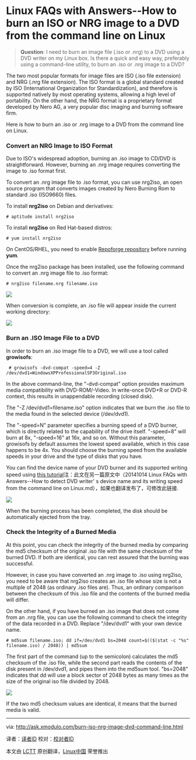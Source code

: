 Linux FAQs with Answers--How to burn an ISO or NRG image to a DVD from the command line on Linux
================================================================================
> **Question**: I need to burn an image file (.iso or .nrg) to a DVD using a DVD writer on my Linux box. Is there a quick and easy way, preferably using a command-line utility, to burn an .iso or .nrg image to a DVD? 

The two most popular formats for image files are ISO (.iso file extension) and NRG (.nrg file extension). The ISO format is a global standard created by ISO (International Organization for Standardization), and therefore is supported natively by most operating systems, allowing a high level of portability. On the other hand, the NRG format is a proprietary format developed by Nero AG, a very popular disc imaging and burning software firm.

Here is how to burn an .iso or .nrg image to a DVD from the command line on Linux.

### Convert an NRG Image to ISO Format ###

Due to ISO's widespread adoption, burning an .iso image to CD/DVD is straightforward. However, burning an .nrg image requires converting the image to .iso format first.

To convert an .nrg image file to .iso format, you can use nrg2iso, an open source program that converts images created by Nero Burning Rom to standard .iso (ISO9660) files.

To install **nrg2iso** on Debian and derivatives:

    # aptitude install nrg2iso

To install **nrg2iso** on Red Hat-based distros:

    # yum install nrg2iso 

On CentOS/RHEL, you need to enable [Repoforge repository][1] before running **yum**.

Once the nrg2iso package has been installed, use the following command to convert an .nrg image file to .iso format:

    # nrg2iso filename.nrg filename.iso 

![](https://farm3.staticflickr.com/2945/15507409981_99eddd2577_z.jpg)

When conversion is complete, an .iso file will appear inside the current working directory:

![](https://farm4.staticflickr.com/3945/15323823510_c933d7710f_z.jpg)

### Burn an .ISO Image File to a DVD ###

In order to burn an .iso image file to a DVD, we will use a tool called **growisofs**:

     # growisofs -dvd-compat -speed=4 -Z /dev/dvd1=WindowsXPProfessionalSP3Original.iso 

In the above command-line, the "-dvd-compat" option provides maximum media compatibility with DVD-ROM/-Video. In write-once DVD+R or DVD-R context, this results in unappendable recording (closed disk).

The "-Z /dev/dvd1=filename.iso" option indicates that we burn the .iso file to the media found in the selected device (/dev/dvd1).

The "-speed=N" parameter specifies a burning speed of a DVD burner, which is directly related to the capability of the drive itself. "-speed=8" will burn at 8x, "-speed=16" at 16x, and so on. Without this parameter, growisofs by default assumes the lowest speed available, which in this case happens to be 4x. You should choose the burning speed from the available speeds in your drive and the type of disks that you have.

You can find the device name of your DVD burner and its supported writing speed using [this tutorial][2]注：此文在另一篇原文中（20141014 Linux FAQs with Answers--How to detect DVD writer' s device name and its writing speed from the command line on Linux.md），如果也翻译发布了，可修改此链接.

![](https://farm3.staticflickr.com/2947/15510172352_5c09c2f495_z.jpg)

When the burning process has been completed, the disk should be automatically ejected from the tray.

### Check the Integrity of a Burned Media ###

At this point, you can check the integrity of the burned media by comparing the md5 checksum of the original .iso file with the same checksum of the burned DVD. If both are identical, you can rest assured that the burning was successful.

However, in case you have converted an .nrg image to .iso using nrg2iso, you need to be aware that nrg2iso creates an .iso file whose size is not a multiple of 2048 (as ordinary .iso files are). Thus, an ordinary comparison between the checksum of this .iso file and the contents of the burned media will differ.

On the other hand, if you have burned an .iso image that does not come from an .nrg file, you can use the following command to check the integrity of the data recorded in a DVD. Replace "/dev/dvd1" with your own device name.

    # md5sum filename.iso; dd if=/dev/dvd1 bs=2048 count=$(($(stat -c "%s" filename.iso) / 2048)) | md5sum 

The first part of the command (up to the semicolon) calculates the md5 checksum of the .iso file, while the second part reads the contents of the disk present in /dev/dvd1, and pipes them into the md5sum tool. "bs=2048" indicates that dd will use a block sector of 2048 bytes as many times as the size of the original iso file divided by 2048.

![](https://farm3.staticflickr.com/2949/15487396726_bcf47d536f_z.jpg)

If the two md5 checksum values are identical, it means that the burned media is valid.

--------------------------------------------------------------------------------

via: http://ask.xmodulo.com/burn-iso-nrg-image-dvd-command-line.html

译者：[译者ID](https://github.com/译者ID)
校对：[校对者ID](https://github.com/校对者ID)

本文由 [LCTT](https://github.com/LCTT/TranslateProject) 原创翻译，[Linux中国](http://linux.cn/) 荣誉推出

[1]:http://xmodulo.com/how-to-set-up-rpmforge-repoforge-repository-on-centos.html
[2]:http://ask.xmodulo.com/detect-dvd-writer-device-name-writing-speed-command-line-linux.html